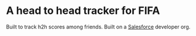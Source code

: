 # A head to head tracker for FIFA
Built to track h2h scores among friends. Built on a [Salesforce](https://www.salesforce.com/) developer org.
